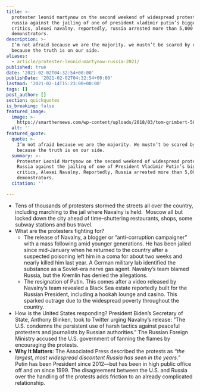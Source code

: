 ```yaml
---
title: >-
  protester leonid martynow on the second weekend of widespread protests in
  russia against the jailing of one of president vladimir putin’s biggest
  critics, alexei navalny. reportedly, russia arrested more than 5,000
  demonstrators.
description: >-
  I’m not afraid because we are the majority. we mustn’t be scared by clubs
  because the truth is on our side.
aliases:
  - article/protester-leonid-martynow-russia-2021/
published: true
date: '2021-02-02T04:32:54+00:00'
publishDate: '2021-02-02T04:32:54+00:00'
lastmod: '2021-02-14T15:23:00+00:00'
tags: []
post_author: []
section: quickquotes
is_breaking: false
featured_image:
  image: >-
    https://smarthernews.com/wp-content/uploads/2018/03/tom-grimbert-561706-unsplash-scaled.jpg
  alt: ''
featured_quote:
  quote: >-
    I’m not afraid because we are the majority. We mustn’t be scared by clubs
    because the truth is on our side.
  summary: >-
    Protester Leonid Martynow on the second weekend of widespread protests in
    Russia against the jailing of one of President Vladimir Putin’s biggest
    critics, Alexei Navalny. Reportedly, Russia arrested more than 5,000
    demonstrators.
  citation: ''

---
```

*   Tens of thousands of protesters stormed the streets all over the country, including marching to the jail where Navalny is held.  Moscow all but locked down the city ahead of time–shuttering restaurants, shops, some subway stations and bus travel.
*   What are the protesters fighting for?
    *   The release of Navalny, a blogger or “anti-corruption campaigner” with a mass following amid younger generations. He has been jailed since mid-January when he returned to the country after a suspected poisoning left him in a coma for about two weeks and nearly killed him last year. A German military lab identified the substance as a Soviet-era nerve gas agent. Navalny’s team blamed Russia, but the Kremlin has denied the allegations.
    *   The resignation of Putin. This comes after a video released by Navalny’s team revealed a Black Sea estate reportedly built for the Russian President, including a hookah lounge and casino. This sparked outrage due to the widespread poverty throughout the country.
*   How is the United States responding? President Biden’s Secretary of State, Anthony Blinken, took to Twitter urging Navalny’s release: “The U.S. condemns the persistent use of harsh tactics against peaceful protesters and journalists by Russian authorities.” The Russian Foreign Ministry accused the U.S. government of fanning the flames by encouraging the protests.
*   **Why It Matters**: The Associated Press described the protests as _“the largest, most widespread discontent Russia has seen in the years.”_ Putin has been President since 2012—but has been in high public office off and on since 1999. The disagreement between the U.S. and Russia over the handling of the protests adds friction to an already complicated relationship.